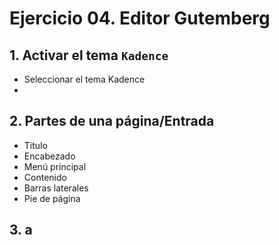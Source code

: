 # Ejercicio 04. Editor Gutemberg

## 1. Activar el tema `Kadence`
- Seleccionar el tema Kadence
- 
## 2. Partes de una página/Entrada
- Titulo
- Encabezado
- Menú principal
- Contenido
- Barras laterales
- Pie de página

## 3. a

<!--stackedit_data:
eyJoaXN0b3J5IjpbLTE2MzMyODc4MTUsNTAxMDYyOTRdfQ==
-->
